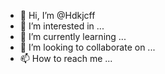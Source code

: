 - 👋 Hi, I’m @Hdkjcff
- 👀 I’m interested in ...
- 🌱 I’m currently learning ...
- 💞️ I’m looking to collaborate on ...
- 📫 How to reach me ...

<!---
Hdkjcff/Hdkjcff is a ✨ special ✨ repository because its `README.md` (this file) appears on your GitHub profile.
You can click the Preview link to take a look at your changes.
--->
